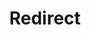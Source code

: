 ﻿---
layout: src/layouts/Redirect.astro
title: Redirect
redirect: /docs/octopus-rest-api/cli/octopus-project-group-list
pubDate:  2023-01-01
navSearch: false
navSitemap: false
navMenu: false
---
